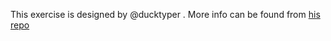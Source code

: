 This exercise is designed by @ducktyper . More info can be found from [his repo](https://github.com/ducktyper/countdown)
